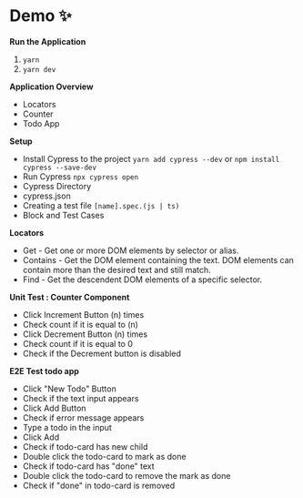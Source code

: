 # Demo ✨

**Run the Application**

1. `yarn`
2. `yarn dev`

**Application Overview**

- Locators
- Counter
- Todo App

**Setup**

- Install Cypress to the project `yarn add cypress --dev` or `npm install cypress --save-dev`
- Run Cypress `npx cypress open`
- Cypress Directory
- cypress.json
- Creating a test file `[name].spec.(js | ts)`
- Block and Test Cases

**Locators**

- Get - Get one or more DOM elements by selector or alias.
- Contains - Get the DOM element containing the text. DOM elements can contain more than the desired text and still match.
- Find - Get the descendent DOM elements of a specific selector.

**Unit Test : Counter Component**

- Click Increment Button (n) times
- Check count if it is equal to (n)
- Click Decrement Button (n) times
- Check count if it is equal to 0
- Check if the Decrement button is disabled

**E2E Test todo app**

- Click "New Todo" Button
- Check if the text input appears
- Click Add Button
- Check if error message appears
- Type a todo in the input
- Click Add
- Check if todo-card has new child
- Double click the todo-card to mark as done
- Check if todo-card has "done" text
- Double click the todo-card to remove the mark as done
- Check if "done" in todo-card is removed
